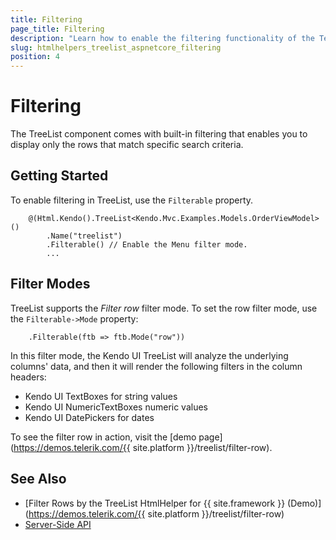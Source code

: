 ```yaml
---
title: Filtering
page_title: Filtering
description: "Learn how to enable the filtering functionality of the Telerik UI TreeList for {{ site.framework }}."
slug: htmlhelpers_treelist_aspnetcore_filtering
position: 4
---
```


# Filtering

The TreeList component comes with built-in filtering that enables you to display only the rows that match specific search criteria.

## Getting Started

To enable filtering in TreeList, use the `Filterable` property.

```HtmlHelper
    @(Html.Kendo().TreeList<Kendo.Mvc.Examples.Models.OrderViewModel>()
        .Name("treelist")
        .Filterable() // Enable the Menu filter mode.
        ...
```

## Filter Modes

TreeList supports the _Filter row_ filter mode. To set the row filter mode, use the `Filterable->Mode` property:

```HtmlHelper
    .Filterable(ftb => ftb.Mode("row"))
```
In this filter mode, the Kendo UI TreeList will analyze the underlying columns' data, and then it will render the following filters in the column headers:

* Kendo UI TextBoxes for string values 
* Kendo UI NumericTextBoxes numeric values
* Kendo UI DatePickers for dates

To see the filter row in action, visit the [demo page](https://demos.telerik.com/{{ site.platform }}/treelist/filter-row).

## See Also

* [Filter Rows by the TreeList HtmlHelper for {{ site.framework }} (Demo)](https://demos.telerik.com/{{ site.platform }}/treelist/filter-row)
* [Server-Side API](/api/treelist)
